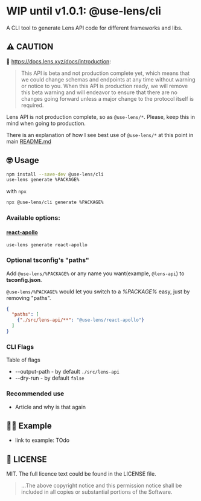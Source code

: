 # WIP until v1.0.1: @use-lens/cli
A CLI tool to generate Lens API code for different frameworks and libs.

## ⚠️ CAUTION
🌿 https://docs.lens.xyz/docs/introduction:
> This API is beta and not production complete yet, which means that we could change schemas and endpoints at any time without warning or notice to you. When this API is production ready, we will remove this beta warning and will endeavor to ensure that there are no changes going forward unless a major change to the protocol itself is required.

Lens API is not production complete, so as `@use-lens/*`. Please, keep this in mind when going to production.

There is an explanation of how I see best use of `@use-lens/*` at this point in main [README.md](https://github.com/use-lens/use-lens#-usage)

## 🤓 Usage

```bash
npm install --save-dev @use-lens/cli
use-lens generate %PACKAGE%
```

with `npx`
```bash
npx @use-lens/cli generate %PACKAGE%
```

### Available options:

#### [react-apollo](https://github.com/use-lens/use-lens/tree/main/packages/react-apollo)

```
use-lens generate react-apollo
```


### Optional tsconfig's "paths"

Add `@use-lens/%PACKAGE%` or any name you want(example, `@lens-api`) to **tsconfig.json**.

`@use-lens/%PACKAGE%` would let you switch to a _%PACKAGE%_ easy, just by removing "paths". 

```json
{
  "paths": [
    {"./src/lens-api/**": "@use-lens/react-apollo"}
  ]
}
```

### CLI Flags
Table of flags

- --output-path - by default `./src/lens-api`
- --dry-run - by default `false`

### Recommended use
- Article and why is that again

## 👨‍🏫 Example
- link to example: TOdo

## 🔎 LICENSE

MIT. The full licence text could be found in the LICENSE file.

> ...The above copyright notice and this permission notice shall be included in all
copies or substantial portions of the Software.

